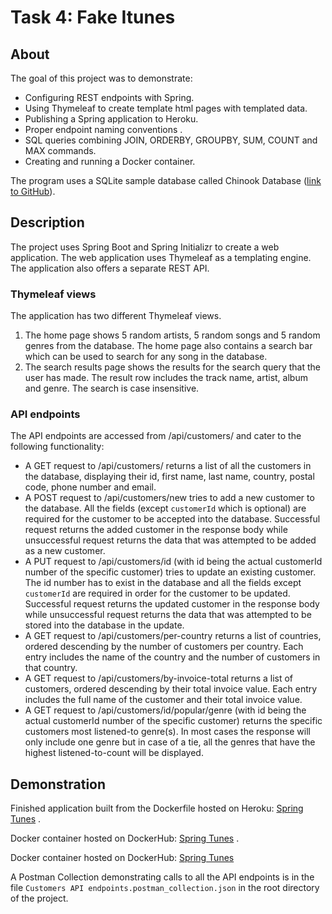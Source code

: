 # Task 4: Fake Itunes
## About
The goal of this project was to demonstrate:
- Configuring REST endpoints with Spring.
- Using Thymeleaf to create template html pages with templated data.
- Publishing a Spring application to Heroku.
- Proper endpoint naming conventions .
- SQL queries combining JOIN, ORDERBY, GROUPBY, SUM, COUNT and MAX commands.
- Creating and running a Docker container.

The program uses a SQLite sample database called Chinook Database ([link to GitHub](https://github.com/lerocha/chinook-database)).

## Description
The project uses Spring Boot and Spring Initializr to create a web application.
The web application uses Thymeleaf as a templating engine.
The application also offers a separate REST API.

### Thymeleaf views
The application has two different Thymeleaf views.
1. The home page shows 5 random artists, 5 random songs and 5 random genres from the database.
The home page also contains a search bar which can be used to search for any song in the database.
2. The search results page shows the results for the search query that the user has made.
The result row includes the track name, artist, album and genre. The search is case insensitive.
   
### API endpoints
The API endpoints are accessed from /api/customers/ and cater to the following functionality:
- A GET request to /api/customers/ returns a list of all the customers in the database,
displaying their id, first name, last name, country, postal code, phone number and email.
- A POST request to /api/customers/new tries to add a new customer to the database.
All the fields (except `customerId` which is optional) are required for the customer to be accepted into the database.
Successful request returns the added customer in the response body while unsuccessful request returns the data that was attempted to be added as a new customer.
- A PUT request to /api/customers/id (with id being the actual customerId number of the specific customer) tries to update an existing customer.
The id number has to exist in the database and all the fields except `customerId` are required in order for the customer to be updated.
Successful request returns the updated customer in the response body while unsuccessful request returns the data that was attempted to be stored into the database in the update.
- A GET request to /api/customers/per-country returns a list of countries, ordered descending by the number of customers per country.
Each entry includes the name of the country and the number of customers in that country.
- A GET request to /api/customers/by-invoice-total returns a list of customers, ordered descending by their total invoice value.
Each entry includes the full name of the customer and their total invoice value.
- A GET request to /api/customers/id/popular/genre (with id being the actual customerId number of the specific customer) returns the specific customers most listened-to genre(s).
In most cases the response will only include one genre but in case of a tie, all the genres that have the highest listened-to-count will be displayed.

## Demonstration
Finished application built from the Dockerfile hosted on Heroku: [Spring Tunes](https://spring-tunes.herokuapp.com) .

Docker container hosted on DockerHub: [Spring Tunes](https://hub.docker.com/repository/docker/mikkoluukko/springtunes) .

Docker container hosted on DockerHub: [Spring Tunes](https://hub.docker.com/repository/docker/mikkoluukko/springtunes)

A Postman Collection demonstrating calls to all the API endpoints is in the file `Customers API endpoints.postman_collection.json` in the root directory of the project.




